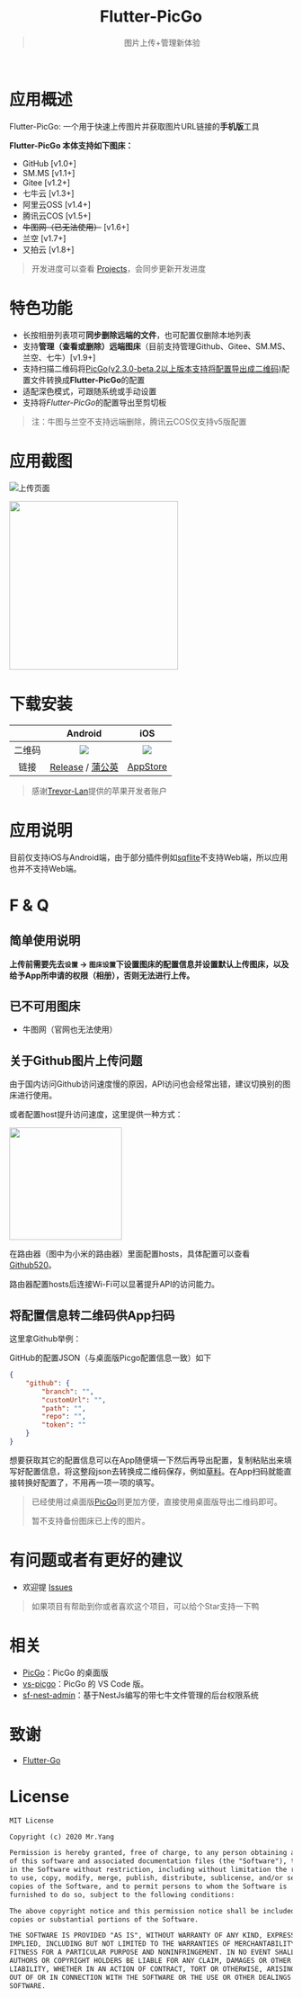 <div align="center">
  <img src="https://raw.githubusercontent.com/hackycy/flutter-picgo/master/docs/design/squareLogo144.png" alt="">
  <h1>Flutter-PicGo</h1>
  <blockquote>图片上传+管理新体验 </blockquote>
  <img src="https://img.shields.io/github/license/hackycy/flutter-picgo" alt="">
  <img src="https://img.shields.io/github/workflow/status/hackycy/flutter-picgo/Build and Release apk" alt="">
  <img src="https://img.shields.io/github/issues-closed/hackycy/flutter-picgo" alt="">
  <img src="https://img.shields.io/github/v/release/hackycy/flutter-picgo?include_prereleases" alt="">
  <img src="https://img.shields.io/github/downloads/hackycy/flutter-picgo/total" alt="">
</div>

# 应用概述

Flutter-PicGo: 一个用于快速上传图片并获取图片URL链接的**手机版**工具

**Flutter-PicGo 本体支持如下图床：**

- GitHub [v1.0+]
- SM.MS [v1.1+]
- Gitee [v1.2+]
- 七牛云 [v1.3+]
- 阿里云OSS [v1.4+]
- 腾讯云COS [v1.5+]
- ~~牛图网（已无法使用）~~ [v1.6+]
- 兰空 [v1.7+]
- 又拍云 [v1.8+]

> 开发进度可以查看 [Projects](https://github.com/PicGo/flutter-picgo/projects)，会同步更新开发进度

# 特色功能

- 长按相册列表项可**同步删除远端的文件**，也可配置仅删除本地列表
- 支持**管理（查看或删除）远端图床**（目前支持管理Github、Gitee、SM.MS、兰空、七牛）[v1.9+]
- 支持扫描二维码将[PicGo(v2.3.0-beta.2以上版本支持将配置导出成二维码)](https://github.com/Molunerfinn/PicGo/releases/tag/v2.3.0-beta.2)配置文件转换成**Flutter-PicGo**的配置
- 适配深色模式，可跟随系统或手动设置
- 支持将*Flutter-PicGo*的配置导出至剪切板

> 注：牛图与兰空不支持远端删除，腾讯云COS仅支持v5版配置

# 应用截图

![上传页面](https://github.static.si-yee.com/picgo/5E62E0A4-5A93-4C57-B090-E09F4100B755_L0_001_origin.IMG_8818.JPG)

<img src="https://github.static.si-yee.com/picgo/repo_use.gif" width="300px" />

# 下载安装

|        |                           Android                            |                             iOS                              |
| :----: | :----------------------------------------------------------: | :----------------------------------------------------------: |
| 二维码 |   ![](https://github.static.si-yee.com/picgo/android.png)    |   ![](https://github.static.si-yee.com/picgo/appstore.png)   |
|  链接  | [Release](https://github.com/hackycy/flutter-picgo/releases) / [蒲公英](https://www.pgyer.com/flutter-picgo) | [AppStore](https://apps.apple.com/cn/app/flutter-picgo/id1519714305) |

> 感谢[Trevor-Lan](https://github.com/Trevor-Lan)提供的苹果开发者账户

# 应用说明

目前仅支持iOS与Android端，由于部分插件例如[sqflite](https://pub.dev/packages/sqflite)不支持Web端，所以应用也并不支持Web端。

# F & Q

## 简单使用说明

**上传前需要先去`设置` -> `图床设置`下设置图床的配置信息并设置默认上传图床，以及给予App所申请的权限（相册），否则无法进行上传。**

## 已不可用图床

- 牛图网（官网也无法使用）

## 关于Github图片上传问题

由于国内访问Github访问速度慢的原因，API访问也会经常出错，建议切换别的图床进行使用。

或者配置host提升访问速度，这里提供一种方式：

<img src="https://raw.githubusercontent.com/hackycy/flutter-picgo/dev/docs/hostconfig.jpeg" width="200px" />

在路由器（图中为小米的路由器）里面配置hosts，具体配置可以查看[Github520](https://github.com/521xueweihan/GitHub520)。

路由器配置hosts后连接Wi-Fi可以显著提升API的访问能力。

## 将配置信息转二维码供App扫码

这里拿Github举例：

GitHub的配置JSON（与桌面版Picgo配置信息一致）如下

``` json
{
	"github": {
		"branch": "",
		"customUrl": "",
		"path": "",
		"repo": "",
		"token": ""
	}
}
```

想要获取其它的配置信息可以在App随便填一下然后再导出配置，复制粘贴出来填写好配置信息，将这整段json去转换成二维码保存，例如[草料](https://cli.im)。在App扫码就能直接转换好配置了，不用再一项一项的填写。

> 已经使用过桌面版[PicGo](https://github.com/Molunerfinn/PicGo)则更加方便，直接使用桌面版导出二维码即可。
>
> 暂不支持备份图床已上传的图片。

# 有问题或者有更好的建议

- 欢迎提 [Issues](https://github.com/PicGo/flutter-picgo/issues)

> 如果项目有帮助到你或者喜欢这个项目，可以给个Star支持一下鸭

# 相关

- [PicGo](https://github.com/Molunerfinn/PicGo)：PicGo 的桌面版
- [vs-picgo](https://github.com/PicGo/vs-picgo)：PicGo 的 VS Code 版。
- [sf-nest-admin](https://github.com/hackycy/sf-nest-admin)：基于NestJs编写的带七牛文件管理的后台权限系统

# 致谢

- [Flutter-Go](https://github.com/alibaba/flutter-go)

# License

``` txt
MIT License

Copyright (c) 2020 Mr.Yang

Permission is hereby granted, free of charge, to any person obtaining a copy
of this software and associated documentation files (the "Software"), to deal
in the Software without restriction, including without limitation the rights
to use, copy, modify, merge, publish, distribute, sublicense, and/or sell
copies of the Software, and to permit persons to whom the Software is
furnished to do so, subject to the following conditions:

The above copyright notice and this permission notice shall be included in all
copies or substantial portions of the Software.

THE SOFTWARE IS PROVIDED "AS IS", WITHOUT WARRANTY OF ANY KIND, EXPRESS OR
IMPLIED, INCLUDING BUT NOT LIMITED TO THE WARRANTIES OF MERCHANTABILITY,
FITNESS FOR A PARTICULAR PURPOSE AND NONINFRINGEMENT. IN NO EVENT SHALL THE
AUTHORS OR COPYRIGHT HOLDERS BE LIABLE FOR ANY CLAIM, DAMAGES OR OTHER
LIABILITY, WHETHER IN AN ACTION OF CONTRACT, TORT OR OTHERWISE, ARISING FROM,
OUT OF OR IN CONNECTION WITH THE SOFTWARE OR THE USE OR OTHER DEALINGS IN THE
SOFTWARE.
```

